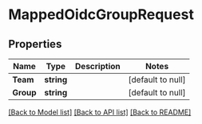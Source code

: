 # MappedOidcGroupRequest

## Properties
Name | Type | Description | Notes
------------ | ------------- | ------------- | -------------
**Team** | **string** |  | [default to null]
**Group** | **string** |  | [default to null]

[[Back to Model list]](../README.md#documentation-for-models) [[Back to API list]](../README.md#documentation-for-api-endpoints) [[Back to README]](../README.md)


